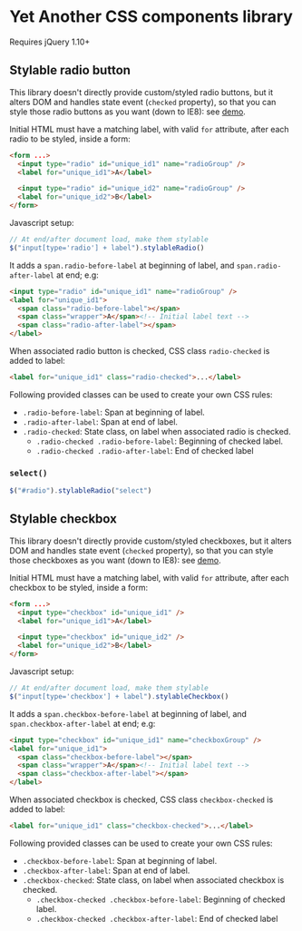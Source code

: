 # Yet Another CSS components library

Requires jQuery 1.10+

## Stylable radio button

This library doesn't directly provide custom/styled radio buttons, 
but it alters DOM and handles state event (`checked` property), so that 
you can style those radio buttons as you want (down to IE8): see [demo](http://applicius.github.io/yacsscomp/demo/radio.html).

Initial HTML must have a matching label, 
with valid `for` attribute, after each radio to be styled, inside a form:

```html
<form ...>
  <input type="radio" id="unique_id1" name="radioGroup" />
  <label for="unique_id1">A</label>

  <input type="radio" id="unique_id2" name="radioGroup" />
  <label for="unique_id2">B</label>
</form>
```

Javascript setup:

```javascript
// At end/after document load, make them stylable
$("input[type='radio'] + label").stylableRadio()
```

It adds a `span.radio-before-label` at beginning of label, 
and `span.radio-after-label` at end; e.g:

```html
<input type="radio" id="unique_id1" name="radioGroup" />
<label for="unique_id1">
  <span class="radio-before-label"></span>
  <span class="wrapper">A</span><!-- Initial label text -->
  <span class="radio-after-label"></span>
</label>
```

When associated radio button is checked,
CSS class `radio-checked` is added to label:

```html
<label for="unique_id1" class="radio-checked">...</label>
```

Following provided classes can be used to create your own CSS rules:

* `.radio-before-label`: Span at beginning of label.
* `.radio-after-label`: Span at end of label.
* `.radio-checked`: State class, on label when associated radio is checked.
  - `.radio-checked .radio-before-label`: Beginning of checked label.
  - `.radio-checked .radio-after-label`: End of checked label

### `select()`

```javascript
$("#radio").stylableRadio("select")
```

## Stylable checkbox

This library doesn't directly provide custom/styled checkboxes, 
but it alters DOM and handles state event (`checked` property), so that 
you can style those checkboxes as you want (down to IE8): see [demo](http://applicius.github.io/yacsscomp/demo/checkbox.html).

Initial HTML must have a matching label, 
with valid `for` attribute, after each checkbox to be styled, inside a form:

```html
<form ...>
  <input type="checkbox" id="unique_id1" />
  <label for="unique_id1">A</label>

  <input type="checkbox" id="unique_id2" />
  <label for="unique_id2">B</label>
</form>
```

Javascript setup:

```javascript
// At end/after document load, make them stylable
$("input[type='checkbox'] + label").stylableCheckbox()
```

It adds a `span.checkbox-before-label` at beginning of label, 
and `span.checkbox-after-label` at end; e.g:

```html
<input type="checkbox" id="unique_id1" name="checkboxGroup" />
<label for="unique_id1">
  <span class="checkbox-before-label"></span>
  <span class="wrapper">A</span><!-- Initial label text -->
  <span class="checkbox-after-label"></span>
</label>
```

When associated checkbox is checked,
CSS class `checkbox-checked` is added to label:

```html
<label for="unique_id1" class="checkbox-checked">...</label>
```

Following provided classes can be used to create your own CSS rules:

* `.checkbox-before-label`: Span at beginning of label.
* `.checkbox-after-label`: Span at end of label.
* `.checkbox-checked`: State class, on label when associated checkbox is checked.
  - `.checkbox-checked .checkbox-before-label`: Beginning of checked label.
  - `.checkbox-checked .checkbox-after-label`: End of checked label